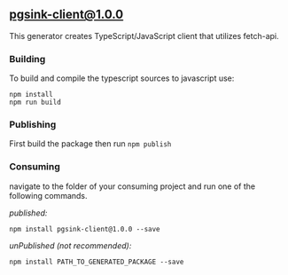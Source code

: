 ## pgsink-client@1.0.0

This generator creates TypeScript/JavaScript client that utilizes fetch-api. 

### Building

To build and compile the typescript sources to javascript use:
```
npm install
npm run build
```

### Publishing

First build the package then run ```npm publish```

### Consuming

navigate to the folder of your consuming project and run one of the following commands.

_published:_

```
npm install pgsink-client@1.0.0 --save
```

_unPublished (not recommended):_

```
npm install PATH_TO_GENERATED_PACKAGE --save
